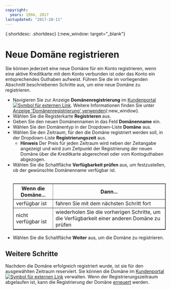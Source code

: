 ```yaml
---
copyright:
  years: 1994, 2017
lastupdated: "2017-10-11"
---
```


{:shortdesc: .shortdesc}
{:new_window: target="_blank"}

# Neue Domäne registrieren

Sie können jederzeit eine neue Domäne für ein Konto registrieren, wenn eine aktive Kreditkarte mit dem Konto verbunden ist oder das Konto ein entsprechendes Guthaben aufweist. Führen Sie die im vorliegenden Abschnitt beschriebenen Schritte aus, um eine neue Domäne zu registrieren.

* Navigieren Sie zur Anzeige **Domänenregistrierung** im [Kundenportal ![Symbol für externen Link](../../icons/launch-glyph.svg "Symbol für externen Link")](https://control.softlayer.com/). Weitere Informationen finden Sie unter [Anzeige 'Domänenregistrierung' verwenden](use-domain-reg-screen.html){:new_window}.
* Wählen Sie die Registerkarte **Registrieren** aus.
* Geben Sie den neuen Domänennamen in das Feld **Domänenname** ein.
* Wählen Sie den Domänentyp in der Dropdown-Liste **Domäne** aus.
* Wählen Sie den Zeitraum, für den die Domäne registriert werden soll, in der Dropdown-Liste **Registrierungszeit** aus.
  * **Hinweis** Der Preis für jeden Zeitraum wird neben der Zeitangabe angezeigt und wird zum Zeitpunkt der Registrierung der neuen Domäne über die Kreditkarte abgerechnet oder vom Kontoguthaben abgezogen.
* Wählen Sie die Schaltfläche **Verfügbarkeit prüfen** aus, um festzustellen, ob der gewünschte Domänenname verfügbar ist.<br/><br/><table border="1"><tbody><tr><th>Wenn die Domäne...</th><th>Dann...</th></tr><tr><td>verfügbar ist</td><td>fahren Sie mit dem nächsten Schritt fort</td></tr><tr><td>nicht verfügbar ist</td><td>wiederholen Sie die vorherigen Schritte, um die Verfügbarkeit einer anderen Domäne zu prüfen</td></tr></tbody></table>
* Wählen Sie die Schaltfläche **Weiter** aus, um die Domäne zu registrieren.

## Weitere Schritte

Nachdem die Domäne erfolgreich registriert wurde, ist sie für den ausgewählten Zeitraum reserviert. Sie können die Domäne im [Kundenportal ![Symbol für externen Link](../../icons/launch-glyph.svg "Symbol für externen Link")](https://control.softlayer.com/) verwalten. Wenn der Registrierungszeitraum abgelaufen ist, kann die Registrierung der Domäne [erneuert](renew-multiple-existing-domains.html) werden.
